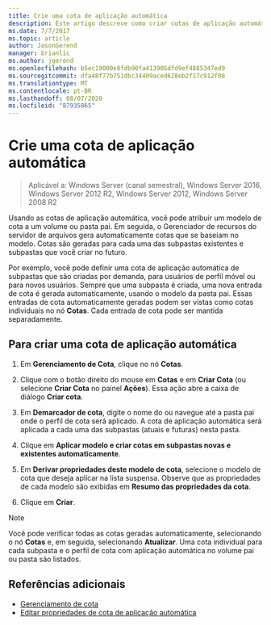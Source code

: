 ```yaml
---
title: Crie uma cota de aplicação automática
description: Este artigo descreve como criar cotas de aplicação automática com base em um modelo de cota
ms.date: 7/7/2017
ms.topic: article
author: JasonGerend
manager: brianlic
ms.author: jgerend
ms.openlocfilehash: b5ec19000e8fdb90fa413905dfd9ef4885347ed9
ms.sourcegitcommit: dfa48f77b751dbc34409aced628eb2f17c912f08
ms.translationtype: MT
ms.contentlocale: pt-BR
ms.lasthandoff: 08/07/2020
ms.locfileid: "87935865"
---
```

# <a name="create-an-auto-apply-quota"></a>Crie uma cota de aplicação automática

> Aplicável a: Windows Server (canal semestral), Windows Server 2016, Windows Server 2012 R2, Windows Server 2012, Windows Server 2008 R2

Usando as cotas de aplicação automática, você pode atribuir um modelo de cota a um volume ou pasta pai. Em seguida, o Gerenciador de recursos do servidor de arquivos gera automaticamente cotas que se baseiam no modelo. Cotas são geradas para cada uma das subpastas existentes e subpastas que você criar no futuro.

Por exemplo, você pode definir uma cota de aplicação automática de subpastas que são criadas por demanda, para usuários de perfil móvel ou para novos usuários. Sempre que uma subpasta é criada, uma nova entrada de cota é gerada automaticamente, usando o modelo da pasta pai. Essas entradas de cota automaticamente geradas podem ser vistas como cotas individuais no nó **Cotas**. Cada entrada de cota pode ser mantida separadamente.

## <a name="to-create-an-auto-apply-quota"></a>Para criar uma cota de aplicação automática

1.  Em **Gerenciamento de Cota**, clique no nó **Cotas**.

2.  Clique com o botão direito do mouse em **Cotas** e em **Criar Cota** (ou selecione **Criar Cota** no painel **Ações**). Essa ação abre a caixa de diálogo **Criar cota**.

3.  Em **Demarcador de cota**, digite o nome do ou navegue até a pasta pai onde o perfil de cota será aplicado. A cota de aplicação automática será aplicada a cada uma das subpastas (atuais e futuras) nesta pasta.

4.  Clique em **Aplicar modelo e criar cotas em subpastas novas e existentes automaticamente**.

5.  Em **Derivar propriedades deste modelo de cota**, selecione o modelo de cota que deseja aplicar na lista suspensa. Observe que as propriedades de cada modelo são exibidas em **Resumo das propriedades da cota**.

6.  Clique em **Criar**.

> [!Note]
> Você pode verificar todas as cotas geradas automaticamente, selecionando o nó **Cotas** e, em seguida, selecionando **Atualizar**. Uma cota individual para cada subpasta e o perfil de cota com aplicação automática no volume pai ou pasta são listados.

## <a name="additional-references"></a>Referências adicionais

-   [Gerenciamento de cota](quota-management.md)
-   [Editar propriedades de cota de aplicação automática](edit-auto-apply-quota-properties.md)